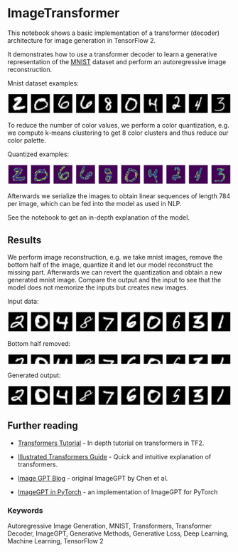 # ImageTransformer
This notebook shows a basic implementation of a transformer (decoder) architecture for image generation in TensorFlow 2.

It demonstrates how to use a transformer decoder to learn a generative representation of the [MNIST](https://www.tensorflow.org/datasets/catalog/mnist) dataset and perform an autoregressive image reconstruction.

Mnist dataset examples:

![MNIST examples](https://github.com/GregorKobsik/ImageTransformer/blob/main/imgs/samples_mnist.png)

To reduce the number of color values, we perform a color quantization, e.g. we compute k-means clustering to get 8 color clusters and thus reduce our color palette.

Quantized examples:

![MNIST quantized](https://github.com/GregorKobsik/ImageTransformer/blob/main/imgs/quantized_mnist.png)

Afterwards we serialize the images to obtain linear sequences of length 784 per image, which can be fed into the model as used in NLP. 

See the notebook to get an in-depth explanation of the model.

## Results

We perform image reconstruction, e.g. we take mnist images, remove the bottom half of the image, quantize it and let our model reconstruct the missing part. Afterwards we can revert the quantization and obtain a new generated mnist image. Compare the output and the input to see that the model does not memorize the inputs but creates new images.

Input data:

![mnist input](https://github.com/GregorKobsik/ImageTransformer/blob/main/imgs/input_mnist.png)

Bottom half removed:

![mnist top half](https://github.com/GregorKobsik/ImageTransformer/blob/main/imgs/input_mnist_half.png)

Generated output:

![model output](https://github.com/GregorKobsik/ImageTransformer/blob/main/imgs/output_mnist.png)

## Further reading

- [Transformers Tutorial](https://www.tensorflow.org/tutorials/text/transformer) - In depth tutorial on transformers in TF2.

- [Illustrated Transformers Guide](http://jalammar.github.io/illustrated-transformer/) - Quick and intuitive explanation of transformers.

- [Image GPT Blog](https://openai.com/blog/image-gpt/) - original ImageGPT by Chen et al.

- [ImageGPT in PyTorch](https://github.com/teddykoker/image-gpt) - an implementation of ImageGPT for PyTorch

### Keywords

Autoregressive Image Generation, MNIST, Transformers, Transformer Decoder, ImageGPT, Generative Methods, Generative Loss, Deep Learning, Machine Learning, TensorFlow 2
